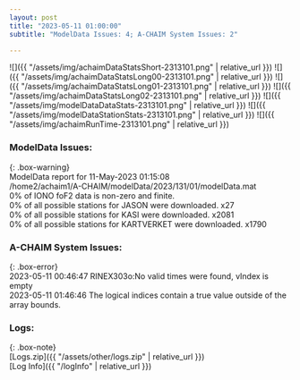 ```yaml
---
layout: post
title: "2023-05-11 01:00:00"
subtitle: "ModelData Issues: 4; A-CHAIM System Issues: 2"

---
```


![]({{ "/assets/img/achaimDataStatsShort-2313101.png" | relative_url }})
![]({{ "/assets/img/achaimDataStatsLong00-2313101.png" | relative_url }})
![]({{ "/assets/img/achaimDataStatsLong01-2313101.png" | relative_url }})
![]({{ "/assets/img/achaimDataStatsLong02-2313101.png" | relative_url }})
![]({{ "/assets/img/modelDataDataStats-2313101.png" | relative_url }})
![]({{ "/assets/img/modelDataStationStats-2313101.png" | relative_url }})
![]({{ "/assets/img/achaimRunTime-2313101.png" | relative_url }})


### ModelData Issues:  
  
{: .box-warning}  
 ModelData report for 11-May-2023 01:15:08   
 /home2/achaim1/A-CHAIM/modelData/2023/131/01/modelData.mat   
 0% of IONO foF2 data is non-zero and finite.   
 0% of all possible stations for JASON were downloaded. x27   
 0% of all possible stations for KASI were downloaded. x2081   
 0% of all possible stations for KARTVERKET were downloaded. x1790   
  
### A-CHAIM System Issues:  
  
{: .box-error}  
2023-05-11 00:46:47 RINEX303o:No valid times were found, vIndex is empty  
2023-05-11 01:46:46 The logical indices contain a true value outside of the array bounds.  

### Logs:  
  
{: .box-note}  
[Logs.zip]({{ "/assets/other/logs.zip" | relative_url }})  
[Log Info]({{ "/logInfo" | relative_url }})  
